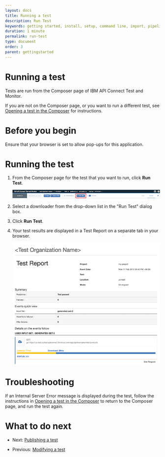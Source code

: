 ```yaml
---
layout: docs
title: Running a test
description: Run Test
keywords: getting started, install, setup, command line, import, pipeline, update, samples, help
duration: 1 minute
permalink: run-test
type: document
order: 3
parent: gettingstarted
---
```


# Running a test

Tests are run from the Composer page of IBM API Connect Test and Monitor.

If you are not on the Composer page, or you want to run a different test, see [Opening a test in the Composer](./open-test-in-composer) for instructions.


# Before you begin

Ensure that your browser is set to allow pop-ups for this application.


# Running the test

1. From the Composer page for the test that you want to run, click **Run Test**.

     ![Image of composer run test button](./dist/images/composer-run-test-button.png)

1. Select a downloader from the drop-down list in the "Run Test" dialog box. 

1. Click **Run Test**.

1. Your test results are displayed in a Test Report on a separate tab in your browser.

     ![Image of test report](./dist/images/test-report.png)

# Troubleshooting

If an Internal Server Error message is displayed during the test, follow the instructions in [Opening a test in the Composer](./open-test-in-composer) to return to the Composer page, and run the test again.


# What to do next

- Next: [Publishing a test](Publish-test.md)

- Previous: [Modifying a test](Modify-test.md)
